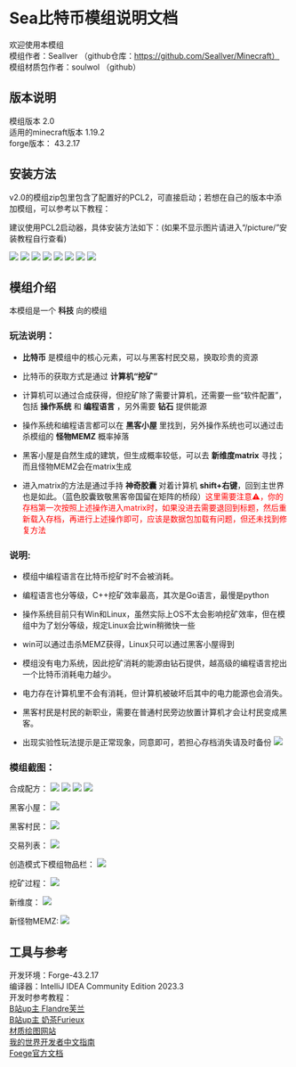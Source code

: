 # Sea比特币模组说明文档

欢迎使用本模组    
模组作者：Seallver （github仓库：https://github.com/Seallver/Minecraft）  
模组材质包作者：soulwol （github）

## 版本说明

模组版本 2.0  
适用的minecraft版本 1.19.2   
forge版本： 43.2.17

## 安装方法

v2.0的模组zip包里包含了配置好的PCL2，可直接启动；若想在自己的版本中添加模组，可以参考以下教程：

建议使用PCL2启动器，具体安装方法如下：(如果不显示图片请进入“/picture/”安装教程自行查看)

![](./picture/安装教程/PCL2-1.png)
![](./picture/安装教程/PCL2-2.png)
![](./picture/安装教程/PCL2-3.png)
![](./picture/安装教程/PCL2-4.png)
![](./picture/安装教程/PCL2-5.png)
![](./picture/安装教程/PCL2-6.png)
![](./picture/安装教程/PCL2-7.png)
![](./picture/安装教程/PCL2-8.png)

## 模组介绍

本模组是一个 __科技__ 向的模组

### 玩法说明：
- __比特币__ 是模组中的核心元素，可以与黑客村民交易，换取珍贵的资源

- 比特币的获取方式是通过 __计算机“挖矿”__

- 计算机可以通过合成获得，但挖矿除了需要计算机，还需要一些“软件配置”，包括 __操作系统__ 和 __编程语言__ ，另外需要 __钻石__ 提供能源

- 操作系统和编程语言都可以在 __黑客小屋__ 里找到，另外操作系统也可以通过击杀模组的 __怪物MEMZ__ 概率掉落

- 黑客小屋是自然生成的建筑，但生成概率较低，可以去 __新维度matrix__ 寻找；而且怪物MEMZ会在matrix生成

- 进入matrix的方法是通过手持 __神奇胶囊__ 对着计算机 __shift+右键__，回到主世界也是如此。（蓝色胶囊致敬黑客帝国留在矩阵的桥段）<font color=Red>这里需要注意⚠️，你的存档第一次按照上述操作进入matrix时，如果没进去需要退回到标题，然后重新载入存档，再进行上述操作即可，应该是数据包加载有问题，但还未找到修复方法</font>


### 说明:

- 模组中编程语言在比特币挖矿时不会被消耗。

- 编程语言也分等级，C++挖矿效率最高，其次是Go语言，最慢是python

- 操作系统目前只有Win和Linux，虽然实际上OS不太会影响挖矿效率，但在模组中为了划分等级，规定Linux会比win稍微快一些

- win可以通过击杀MEMZ获得，Linux只可以通过黑客小屋得到

- 模组没有电力系统，因此挖矿消耗的能源由钻石提供，越高级的编程语言挖出一个比特币消耗电力越少。

- 电力存在计算机里不会有消耗，但计算机被破坏后其中的电力能源也会消失。

- 黑客村民是村民的新职业，需要在普通村民旁边放置计算机才会让村民变成黑客。

- 出现实验性玩法提示是正常现象，同意即可，若担心存档消失请及时备份
![](./picture/other/Snipaste_2024-07-24_09-55-36.png)

### 模组截图：

合成配方：
![](./picture/模组截图/chip.png)
![](./picture/模组截图/chips.png)
![](./picture/模组截图/computer.png)
![](./picture/模组截图/teleport.png)

黑客小屋：
![](./picture/模组截图/hackerhouse.png)

黑客村民：
![](./picture/模组截图/hacker.png)

交易列表：
![](./picture/模组截图/trade.png)

创造模式下模组物品栏：
![](./picture/模组截图/Tab.png)

挖矿过程：
![](./picture/模组截图/DiggingBitCoin.png)

新维度：
![](./picture/模组截图/Dimension.png)

新怪物MEMZ:
![](./picture/模组截图/memz.png)

## 工具与参考

开发环境：Forge-43.2.17   
编译器：IntelliJ IDEA Community Edition 2023.3  
开发时参考教程：    
[B站up主 Flandre芙兰](https://space.bilibili.com/4550069)   
[B站up主 奶茶Furieux](https://space.bilibili.com/383290209)  
[材质绘图网站](https://www.pixilart.com/)  
[我的世界开发者中文指南](https://mouse0w0.github.io/MinecraftDeveloperGuide/)  
[Foege官方文档](https://docs.minecraftforge.net/en/latest/)
